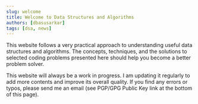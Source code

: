 ```yaml
---
slug: welcome
title: Welcome to Data Structures and Algorithms
authors: [dbasusarkar]
tags: [dsa, news]
---
```


This website follows a very practical approach to understanding useful data structures and algorithms. The concepts, techniques, and the solutions to selected coding problems presented here should help you become a better problem solver.

<!--truncate -->

This website will always be a work in progress. I am updating it regularly to add more contents and improve its overall quality. If you find any errors or typos, please send me an email (see PGP/GPG Public Key link at the bottom of this page).

<!-- ARCHIVED -->
<!-- Simply add Markdown files (or folders) to the `blog` directory. -->

<!-- Regular blog authors can be added to `authors.yml`. -->

<!-- The blog post date can be extracted from filenames, such as: -->

<!-- - `2019-05-30-welcome.md` -->
<!-- - `2019-05-30-welcome/index.md` -->

<!-- A blog post folder can be convenient to co-locate blog post images: -->

<!-- ![Docusaurus Plushie](./docusaurus-plushie-banner.jpeg) -->

<!-- The blog supports tags as well! -->

<!-- **And if you don't want a blog**: just delete this directory, and use `blog: false` in your Docusaurus config. -->